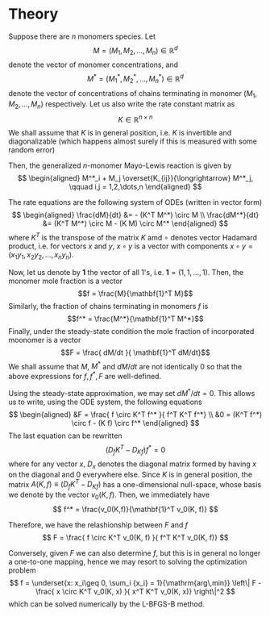 # Theory

Suppose there are $n$ monomers species. Let
$$M = (M_1, M_2,\dots, M_n) \in \mathbb{R}^d$$
denote the vector of monomer concentrations, and
$$M^* = (M_1^*, M_2^*, \dots, M_n^*) \in \mathbb{R}^d$$
denote the vector of concentrations of chains terminating in monomer $(M_1, M_2,\dots, M_n)$ respectively.
Let us also write the rate constant matrix as
$$K \in \mathbb{R}^{n\times n}$$
We shall assume that $K$ is in general position, i.e. $K$ is invertible and diagonalizable (which happens almost surely if this is measured with some random error)

Then, the generalized $n$-monomer Mayo-Lewis reaction is given by
$$
\begin{aligned}
    M^*_i + M_j \overset{K_{ij}}{\longrightarrow} M^*_j,
    \qquad
    i,j = 1,2,\dots,n
\end{aligned}
$$

The rate equations are the following system of ODEs (written in vector form)
$$
\begin{aligned}
    \frac{dM}{dt} &= - (K^T M^*) \circ M \\
    \frac{dM^*}{dt} &= (K^T M^*) \circ M - (K M) \circ M^*
\end{aligned}
$$
where $K^T$ is the transpose of the matrix $K$ amd $\circ$ denotes vector Hadamard product, i.e. for vectors $x$ and $y$, $x\circ y$ is a vector with components $x\circ y = (x_1y_1, x_2y_2, \dots, x_ny_n)$.

Now, let us denote by $\mathbf{1}$ the vector of all $1$'s, i.e. $\mathbf{1} = (1, 1, \dots, 1)$. Then, the monomer mole fraction is a vector
$$f = \frac{M}{\mathbf{1}^T M}$$
Similarly, the fraction of chains terminating in monomers $f$ is
$$f^* = \frac{M^*}{\mathbf{1}^T M^*}$$
Finally, under the steady-state condition the mole fraction of incorporated moonomer is a vector
$$F = \frac{ dM/dt }{ \mathbf{1}^T dM/dt}$$
We shall assume that $M$, $M^*$ and $dM/dt$ are not identically 0 so that the above expressions for $f,f^*,F$ are well-defined.

Using the steady-state approximation, we may set $dM^*/dt = 0$. This allows us to write, using the ODE system, the following equations
$$
\begin{aligned}
    &F = \frac{ f \circ K^T f^* }{ f^T K^T f^*} \\
    &0 = (K^T f^*) \circ f - (K f) \circ f^*
\end{aligned}
$$
The last equation can be rewritten
$$
    (D_f K^T - D_{K f}) f^* = 0
$$
where for any vector $x$, $D_x$ denotes the diagonal matrix formed by having $x$ on the diagonal and $0$ everywhere else. Since $K$ is in general position, the matrix $A(K,f) \equiv (D_f K^T - D_{K f})$ has a one-dimensional null-space, whose basis we denote by the vector $v_0(K,f)$. Then, we immediately have
$$
    f^* = \frac{v_0(K,f)}{\mathbf{1}^T v_0(K, f)}
$$

Therefore, we have the relashionship between $F$ and $f$
$$
    F = \frac{ f \circ K^T v_0(K, f) }{ f^T K^T v_0(K, f)}
$$

Conversely, given $F$ we can also determine $f$, but this is in general no longer a one-to-one mapping, hence we may resort to solving the optimization problem
$$
    f = \underset{x: x_i\geq 0, \sum_i {x_i} = 1}{\mathrm{arg\,min}}
    \left\|
        F - \frac{ x \circ K^T v_0(K, x) }{ x^T K^T v_0(K, x)}
    \right\|^2
$$
which can be solved numerically by the L-BFGS-B method.
